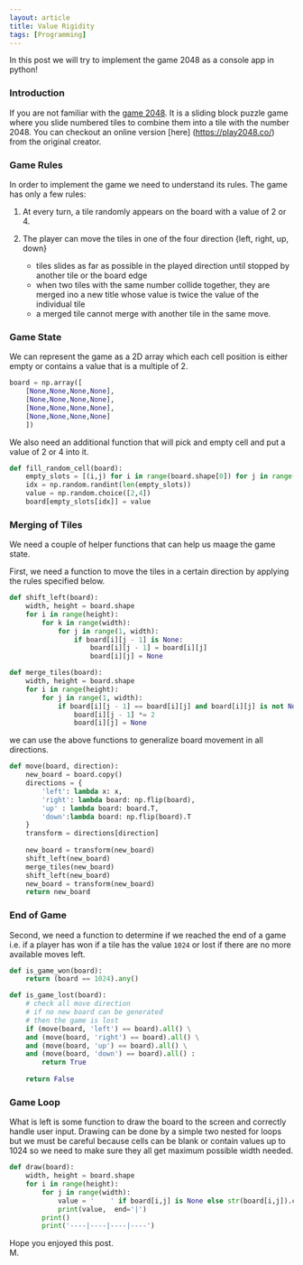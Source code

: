 ```yaml
---
layout: article
title: Value Rigidity
tags: [Programming]
---
```

In this post we will try to implement the game 2048 as a console app in python!
<!--more-->

### Introduction

If you are not familiar with the [game 2048](https://en.wikipedia.org/wiki/2048_(video_game)). It is a sliding block puzzle game where you slide numbered tiles to combine them into a tile with the number 2048. You can checkout an online version [here] (https://play2048.co/) from the original creator.
 
### Game Rules

In order to implement the game we need to understand its rules. The game has only a few rules:

1. At every turn, a tile randomly appears on the board with a value of 2 or 4.
2. The player can move the tiles in one of the four direction {left, right, up, down}

    - tiles slides as far as possible in the played direction until stopped by another tile or the board edge 
    - when two tiles with the same number collide together, they are merged ino a new title whose value is twice the value of the individual tile 
    - a merged tile cannot merge with another tile in the same move.

### Game State

We can represent the game as a 2D array which each cell position is either empty or contains a value that is a multiple of 2.

```python
board = np.array([
    [None,None,None,None],
    [None,None,None,None],
    [None,None,None,None],
    [None,None,None,None]
    ])
```

We also need an additional function that will pick and empty cell and put a value of 2 or 4 into it.

```python
def fill_random_cell(board):
    empty_slots = [(i,j) for i in range(board.shape[0]) for j in range(board.shape[1]) if board[i,j] == None]
    idx = np.random.randint(len(empty_slots))
    value = np.random.choice([2,4])
    board[empty_slots[idx]] = value
```

### Merging of Tiles 

We need a couple of helper functions that can help us maage the game state. 

First, we need a function to move the tiles in a certain direction by applying the rules specified below. 

```python
def shift_left(board):
    width, height = board.shape
    for i in range(height):
        for k in range(width):
            for j in range(1, width):
                if board[i][j - 1] is None:
                    board[i][j - 1] = board[i][j]
                    board[i][j] = None

def merge_tiles(board):
    width, height = board.shape
    for i in range(height):
        for j in range(1, width):
            if board[i][j - 1] == board[i][j] and board[i][j] is not None:
                board[i][j - 1] *= 2
                board[i][j] = None
 ```

we can use the above functions to generalize board movement in all directions.         

```python
def move(board, direction):
    new_board = board.copy()
    directions = {
        'left': lambda x: x,
        'right': lambda board: np.flip(board),
        'up' : lambda board: board.T,
        'down':lambda board: np.flip(board).T
    }
    transform = directions[direction]
    
    new_board = transform(new_board)
    shift_left(new_board)
    merge_tiles(new_board)
    shift_left(new_board)
    new_board = transform(new_board)
    return new_board
```

### End of Game

Second, we need a function to determine if we reached the end of a game i.e. if a player has won if a tile has the value ```1024``` or lost if there are no more available moves left.

```python
def is_game_won(board):
    return (board == 1024).any()

def is_game_lost(board):
    # check all move direction
    # if no new board can be generated
    # then the game is lost
    if (move(board, 'left') == board).all() \
    and (move(board, 'right') == board).all() \
    and (move(board, 'up') == board).all() \
    and (move(board, 'down') == board).all() :
        return True
    
    return False
```

###  Game Loop

What is left is some function to draw the board to the screen and correctly handle user input. Drawing can be done by a simple two nested for loops but we must be careful because cells can be blank or contain values up to 1024 so we need to make sure they all get maximum possible width needed.

```python
def draw(board):
    width, height = board.shape
    for i in range(height):
        for j in range(width):
            value = '    ' if board[i,j] is None else str(board[i,j]).center(4)
            print(value,  end='|')
        print()
        print('----|----|----|----')
```



Hope you enjoyed this post.
<br/>
M.

